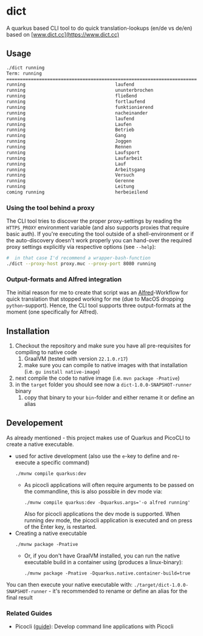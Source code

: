 # dict

A quarkus based CLI tool to do quick translation-lookups (en/de vs de/en) based on [www.dict.cc](https://www.dict.cc)

## Usage 
```bash
./dict running
Term: running
======================================================================
running                                 laufend
running                                 ununterbrochen
running                                 fließend
running                                 fortlaufend
running                                 funktionierend
running                                 nacheinander
running                                 laufend
running                                 Laufen
running                                 Betrieb
running                                 Gang
running                                 Joggen
running                                 Rennen
running                                 Laufsport
running                                 Laufarbeit
running                                 Lauf
running                                 Arbeitsgang
running                                 Versuch
running                                 Gerenne
running                                 Leitung
coming running                          herbeieilend
```

### Using the tool behind a proxy
The CLI tool tries to discover the proper proxy-settings by reading the `HTTPS_PROXY` environment variable (and also supports proxies that require basic auth).
If you're executing the tool outside of a shell-environment or if the auto-discovery doesn't work properly you can hand-over the required proxy settings explicitly via respective options (see `--help`):

```bash
#  in that case I'd recommend a wrapper-bash-function
./dict --proxy-host proxy.muc --proxy-port 8080 running
```

### Output-formats and Alfred integration

The initial reason for me to create that script was an [Alfred](https://www.alfredapp.com)-Workflow for quick translation that stopped working for me (due to MacOS dropping `python`-support). Hence, the CLI tool supports three output-formats at the moment (one specifically for Alfred).

## Installation

1. Checkout the repository and make sure you have all pre-requisites for compiling to native code
    1. GraalVM (tested with version `22.1.0.r17`)
    2. make sure you can compile to native images with that installation (i.e. `gu install native-image`)
2. next compile the code to native image (i.e. `mvn package -Pnative`)
3. in the `target` folder you should see now a `dict-1.0.0-SNAPSHOT-runner` binary
    1. copy that binary to your `bin`-folder and either rename it or define an alias

## Developement

As already mentioned - this project makes use of Quarkus and PicoCLI to create a native executable.

- used for active development (also use the `e`-key to define and re-execute a specific command)
   ```shell script
   ./mvnw compile quarkus:dev
   ```
    - As picocli applications will often require arguments to be passed on the commandline, this is also possible in dev mode via:
      ```shell script
      ./mvnw compile quarkus:dev -Dquarkus.args='-o alfred running'
      ```
      Also for picocli applications the dev mode is supported. When running dev mode, the picocli application is executed and on press of the Enter key, is restarted.
- Creating a native executable
   ```shell script
   ./mvnw package -Pnative
   ```
    - Or, if you don't have GraalVM installed, you can run the native executable build in a container using (produces a linux-binary):
       ```shell script
       ./mvnw package -Pnative -Dquarkus.native.container-build=true
       ```

You can then execute your native executable with: `./target/dict-1.0.0-SNAPSHOT-runner` - it's recommended to rename or define an alias for the final result

### Related Guides

- Picocli ([guide](https://quarkus.io/guides/picocli)): Develop command line applications with Picocli
